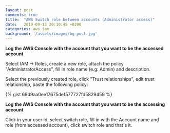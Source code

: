 ```yaml
---
layout: post
comments: true
title:  "AWS Switch role between accounts (Administrator access)"
date:   2019-09-13 20:10:45 +0200
categories: aws iam
background: '/assets/images/bg-post.jpg'
---
```


**Log the AWS Console with the account that you want to be the accessed account**

Select IAM -> Roles, create a new role, attach the policy "AdministratorAccess", fill in role name (e.g: Admin) and description.

Select the previously created role, click "Trust relationships", edit trust relationship, paste the following policy:

{% gist 69d9aa0ee17675def577727fd5829459 %}

**Log the AWS Console with the account that you want to be the accessing account**

Click in your user id, select switch role, fill in with the Account name and role (from accessed account), click switch role and that's it.
